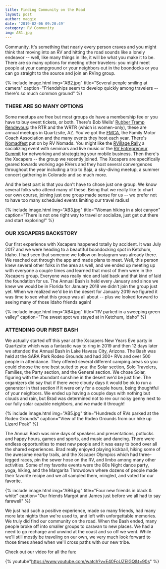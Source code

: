 ```yaml
---
title: Finding Community on the Road
layout: post
author: maggie
date: '2019-02-06 09:20:49'
category: RV Community
img: AB1.jpg
---
```


Community. It's something that nearly every person craves and you might think that moving into an RV and hitting the road sounds like a lonely endeavor -- well, like many things in life, it will be what you make it to be. There are so many options for meeting other travelers: you might meet people at your campground or your neighbors out in the boondocks or you can go straight to the source and join an RVing group.

{% include image.html img="AB2.jpg" title="Several people smiling at camera" caption="Friendships seem to develop quickly among travelers -- there's so much common ground" %}


### THERE ARE SO MANY OPTIONS

Some meetups are free but most groups do have a membership fee or you have to buy event tickets, or both. There's Bob Wells' [Rubber Tramp Rendevous](https://www.cheaprvliving.com/rtr/): the RTR and the WRTR (which is women-only), these are annual meetups in Quartzsite, AZ. You've got the [FMCA](https://www.fmca.com/fmca-events), the Family Motor Coach Association and the many events they host each year. There's [Nomadfest](https://rvnomadsthemovie.com/nomadfest/) put on by RV Nomads. You might like the [RVillage Rally](https://www.rvillagerally.com/) a socializing event with seminars and live music or the [RV Entrepreneur Summit](https://therventrepreneur.com/) for networking and strategizing your mobile business. Then there's the Xscapers -- the group we recently joined. The Xscapers are specifically geared towards working age RVers and they host several convergences throughout the year including a trip to Baja, a sky-diving meetup, a summer concert gathering in Colorado and so much more.

And the best part is that you don't have to chose just one group. We know several folks who attend many of these. Being that we really like to chart our own course, joining just one group made sense for us -- we prefer not to have too many scheduled events limiting our travel radius!

{% include image.html img="AB3.jpg" title="Woman hiking in a slot canyon" caption="There is not one right way to travel or socialize, just get out there and start exploring!" %}


### OUR XSCAPERS BACKSTORY

Our first experience with Xscapers happened totally by accident. It was July 2017 and we were heading to a beautiful boondocking spot in Ketchum, Idaho. I had seen that someone we follow on Instagram was already there. We reached out through the app and made plans to meet. Well, this person knew several other folks in the area as well, and we ended up meeting up with everyone a couple times and learned that most of them were in the Xscapers group. Everyone was really nice and laid back and that kind of laid the foundation for us. The Annual Bash is held every January and since we knew we would be in Florida for January 2018 we didn't join the group just yet. When we realized we'd be in the desert for January 2019 we figured it was time to see what this group was all about -- plus we looked forward to seeing many of those Idaho friends again!

{% include image.html img="AB4.jpg" title="RV parked in a sweeping green valley" caption="The sweet spot we stayed at in Ketchum, Idaho" %}

### ATTENDING OUR FIRST BASH

We actually started off this year at the Xscapers New Years Eve party in Quartzsite which was a fantastic way to ring in 2019 and then 12 days later we attended the Annual Bash in Lake Havasu City, Arizona. The Bash was held at the SARA Park Rodeo Grounds and had 300+ RVs and over 500 people in attendance. They offered several different camping areas so you could choose the one best suited to you: the Solar section, Solo Travelers, Families, the Party section, and the General section. We chose Solar, figuring with the abundant sunshine in the desert we'd be just fine. The organizers did say that if there were cloudy days it would be ok to run a generator in that section if it were only for a couple hours, being thoughtful of your neighbors. We ended up having a couple days with nothing but clouds and rain, but Brad was determined not to rev our noisy genny next to our fully solar capable neighbors, and we made it through!

{% include image.html img="AB5.jpg" title="Hundreds of RVs parked at the Rodeo Grounds" caption="View of the Rodeo Grounds from our hike up Lizard Peak" %}

The Annual Bash was nine days of speakers and presentations, potlucks and happy hours, games and sports, and music and dancing. There were endless opportunities to meet new people and it was easy to bond over all the shared experiences. Brad really enjoyed playing kickball, hiking some of the awesome nearby trails, and the Xscaper Olympics which had three-legged races, pin the sewer hose on the RV, and limbo among many other activities. Some of my favorite events were the 80s Night dance party, yoga, hiking, and the Margarita Throwdown where dozens of people made their favorite recipe and we all sampled them, mingled, and voted for our favorite.

{% include image.html img="AB6.jpg" title="Four new friends in black & white" caption="Our friends Margot and James just before we all had to say farewell" %}

We just had such a positive experience, made so many friends, had many more late nights than we're used to, and left with unforgettable memories. We truly did find our community on the road. When the Bash ended, many people broke off into smaller groups to caravan to new places. We had a need to go recharge and unwind at the coast and so off we went. While we'll still mostly be traveling on our own, we very much look forward to those times ahead when we'll cross paths with our new tribe.

Check out our video for all the fun:

{% youtube"https://www.youtube.com/watch?v=E40FoUZEIGQ&t=90s" %}